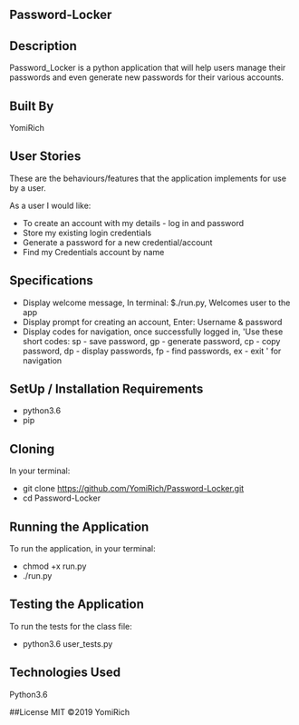 ## Password-Locker

## Description
Password_Locker is a python application that will help users manage their passwords and even generate new passwords for their various accounts.

## Built By 
YomiRich

## User Stories
These are the behaviours/features that the application implements for use by a user.

As a user I would like:

* To create an account with my details - log in and password
* Store my existing login credentials
* Generate a password for a new credential/account
* Find my Credentials account by name

## Specifications

* Display welcome message, In terminal: $./run.py, Welcomes user to the app
* Display prompt for creating an account, Enter: Username & password
* Display codes for navigation, once successfully logged in, 'Use these short codes: sp - save password, gp - generate password, cp - copy password, dp - display passwords, fp - find passwords, ex - exit ' for navigation

## SetUp / Installation Requirements

* python3.6
* pip

## Cloning

In your terminal:

  * git clone  https://github.com/YomiRich/Password-Locker.git
  * cd Password-Locker

## Running the Application

To run the application, in your terminal:

  * chmod +x run.py
  * ./run.py

## Testing the Application
To run the tests for the class file:

* python3.6 user_tests.py

## Technologies Used
Python3.6

##License
MIT ©2019 YomiRich